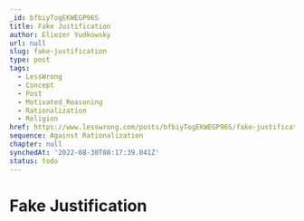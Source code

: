 ```yaml
---
_id: bfbiyTogEKWEGP96S
title: Fake Justification
author: Eliezer Yudkowsky
url: null
slug: fake-justification
type: post
tags:
  - LessWrong
  - Concept
  - Post
  - Motivated_Reasoning
  - Rationalization
  - Religion
href: https://www.lesswrong.com/posts/bfbiyTogEKWEGP96S/fake-justification
sequence: Against Rationalization
chapter: null
synchedAt: '2022-08-30T08:17:39.041Z'
status: todo
---
```


# Fake Justification
